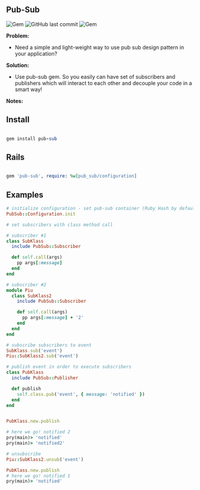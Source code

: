 ## Pub-Sub

![Gem](https://img.shields.io/gem/dt/pub-sub.svg)
![GitHub last commit](https://img.shields.io/github/last-commit/nucleom42/pub-sub.svg)
![Gem](https://img.shields.io/gem/v/pub-sub.svg)

**Problem:**

* Need a simple and light-weight way to use pub sub design pattern in your application?

**Solution:**

* Use pub-sub gem. So you easily can have set of subscribers and publishers which will interact to each other and decouple your code in a smart way!

**Notes:**

## Install

```ruby

gem install pub-sub

```

## Rails

```ruby

gem 'pub-sub', require: %w[pub_sub/configuration]

```

## Examples

```ruby
# initialize configuration - set pub-sub container (Ruby Hash by default)
PubSub::Configuration.init

# set subscribers with class method call

# subscriber #1
class SubKlass
  include PubSub::Subscriber

  def self.call(args)
    pp args[:message]
  end
end

# subscriber #2
module Piu
  class SubKlass2
    include PubSub::Subscriber

    def self.call(args)
      pp args[:message] + '2'
    end
  end
end

# subscribe subscribers to event
SubKlass.sub('event')
Piu::SubKlass2.sub('event')

# publish event in order to execute subscribers
class PubKlass
  include PubSub::Publisher

  def publish
    self.class.pub('event', { message: 'notified' })
  end
end


PubKlass.new.publish

# here we go! notified 2
pry(main)> 'notified'
pry(main)> 'notified2'

# unsubscribe
Piu::SubKlass2.unsub('event')

PubKlass.new.publish
# here we go! notified 1
pry(main)> 'notified'
```
